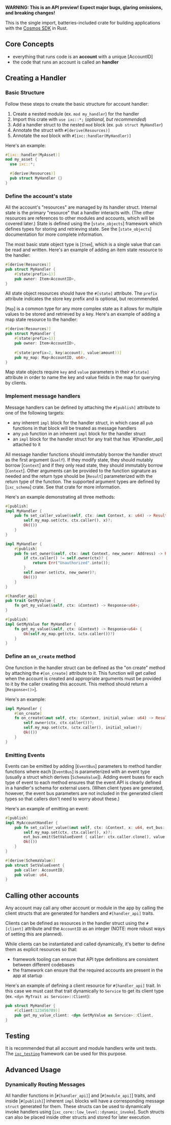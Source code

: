 **WARNING: This is an API preview! Expect major bugs, glaring omissions, and breaking changes!**

This is the single import, batteries-included crate for building applications with the [Cosmos SDK](https://github.com/cosmos/cosmos-sdk) in Rust.

## Core Concepts

* everything that runs code is an **account** with a unique [AccountID]
* the code that runs an account is called an **handler**

## Creating a Handler

### Basic Structure

Follow these steps to create the basic structure for account handler:
1. Create a nested module (ex. `mod my_handler`) for the handler
2. Import this crate with `use ixc::*;` (_optional, but recommended_)
3. Add a handler struct to the nested `mod` block (ex. `pub struct MyHandler`)
4. Annotate the struct with `#[derive(Resources)]`
5. Annotate the `mod` block with `#[ixc::handler(MyHandler)]`

Here's an example:

```rust
#[ixc::handler(MyAsset)]
mod my_asset {
  use ixc::*;

  #[derive(Resources)]
  pub struct MyHandler {}
}
```

### Define the account's state

All the account's "resources" are managed by its handler struct.
Internal state is the primary "resource" that a handler interacts with.
(The other resources are references to other modules and accounts, which will be covered later.)
State is defined using the [`state_objects`] framework which defines types for storing and retrieving state.
See the [`state_objects`] documentation for more complete information.

The most basic state object type is [`Item`], which is a single value that can be read and written.
Here's an example of adding an item state resource to the handler:
```rust
#[derive(Resources)]
pub struct MyHandler {
    #[state(prefix=1)]
    pub owner: Item<AccountID>,
}
```

All state object resources should have the `#[state]` attribute.
The `prefix` attribute indicates the store key prefix and is optional, but recommended.

[`Map`] is a common type for any more complex state as it allows for multiple values to be stored and retrieved by a key. Here's an example of adding a map state resource to the handler:
```rust
#[derive(Resources)]
pub struct MyHandler {
    #[state(prefix=1)]
    pub owner: Item<AccountID>,
  
    #[state(prefix=2, key(account), value(amount))]
    pub my_map: Map<AccountID, u64>,
}
```

Map state objects require `key` and `value` parameters in their `#[state]` attribute
in order to name the key and value fields in the map for querying by clients.

### Implement message handlers

Message handlers can be defined by attaching the `#[publish]` attribute to one of the
following targets:
* any inherent `impl` block for the handler struct, in which case all `pub` functions in that block will be treated as message handlers
* any `pub` function in an inherent `impl` block for the handler struct
* an `impl` block for the handler struct for any trait that has `#[handler_api] attached to it

All message handler functions should immutably borrow the handler struct as the first argument (`&self`).
If they modify state, they should mutably borrow [`Context`] and
if they only read state, they should immutably borrow [`Context`].
Other arguments can be provided to the function signature as needed and the return
type should be [`Result`] parameterized with the return type of the function.
The supported argument types are defined by [`ixc_schema`] crate.
See that crate for more information.

Here's an example demonstrating all three methods:
```rust
#[publish]
impl MyHandler {
    pub fn set_caller_value(&self, ctx: &mut Context, x: u64) -> Result<()> {
        self.my_map.set(ctx, ctx.caller(), x)?;
        Ok(())
    }
}

impl MyHandler {
    #[publish]
    pub fn set_owner(&self, ctx: &mut Context, new_owner: Address) -> Result<()> {
        if ctx.caller() != self.owner(ctx)? {
            return Err("Unauthorized".into());
        }
        self.owner.set(ctx, new_owner)?;
        Ok(())
    }
}

#[handler_api]
pub trait GetMyValue {
    fn get_my_value(&self, ctx: &Context) -> Response<u64>;
}

#[publish]
impl GetMyValue for MyHandler {
    fn get_my_value(&self, ctx: &Context) -> Response<u64> {
        Ok(self.my_map.get(ctx, &ctx.caller())?)
    }
}
```
### Define an `on_create` method

One function in the handler struct can be defined as the "on create" method
by attaching the `#[on_create]` attribute to it.
This function will get called when the account is created and appropriate
arguments must be provided to it by the caller creating this account.
This method should return a [`Response<()>`].

Here's an example:
```rust
impl MyHandler {
    #[on_create]
    fn on_create(&mut self, ctx: &Context, initial_value: u64) -> Result<()> {
        self.owner(ctx, ctx.caller())?;
        self.my_map.set(ctx, &ctx.caller(), initial_value)?;
        Ok(())
    }
}
```

### Emitting Events

Events can be emitted by adding [`EventBus`] parameters to method handler functions
where each [`EventBus`] is parameterized with an event type (usually a struct which
derives [`SchemaValue`]).
Adding event buses for each type of event to each method ensures that the event API
is clearly defined in a handler's schema for external users.
(When client types are generated, however,
the event bus parameters are not included in the generated client types
so that callers don't need to worry about these.)

Here's an example of emitting an event:
```rust
#[publish]
impl MyAccountHandler {
    pub fn set_caller_value(&mut self, ctx: &Context, x: u64, evt_bus: &mut EventBus<SetValueVent>) -> Result<()> {
        self.my_map.set(ctx, ctx.caller(), x)?;
        evt_bus.emit(SetValueEvent { caller: ctx.caller.clone(), value: x });
        Ok(())
    }
}

#[derive(SchemaValue)]
pub struct SetValueEvent {
    pub caller: AccountID,
    pub value: u64,
}
```

## Calling other accounts

Any account may call any other account or module in the app by calling the client structs
that are generated for handlers and `#[handler_api]` traits.

Clients can be defined as resources in the handler struct using the `#[client]`
attribute and the `AccountID` as an integer (NOTE: more robust ways of setting this are planned).

While clients can be instantiated and called dynamically, it's better
to define them as explicit resources so that:
* framework tooling can ensure that API type definitions are consistent between different codebases
* the framework can ensure that the required accounts are present in the app at startup

Here's an example of defining a client resource for `#[handler_api]` trait.
In this case we must cast that trait dynamically to `Service` to get its client type
(ex. `<dyn MyTrait as Service>::Client`):
```rust
pub struct MyHandler {
    #[client(123456789)]
    pub get_my_value_client: <dyn GetMyValue as Service>::Client,
}
```

## Testing

It is recommended that all account and module handlers write unit tests.
The [`ixc_testing`](https://docs.rs/ixc_testing) framework can be used for this purpose.

## Advanced Usage

[//]: # (### Splitting code across multiple files)

[//]: # ()
[//]: # (The `#[ixc::account_handler]` and `#[ixc::module_handler]` attributes)

[//]: # (work by searching for `#[publish]` and `#[on_create]` attributes in the same `mod` block.)

[//]: # (To split code across multiple files, there are two options:)

[//]: # (1. Reference the `#[account_api]` or `#[module_api]` traits by name in the `publish` field of the `#[ixc::account_handler]` or `#[ixc::module_handler]` attribute. Ex:)

[//]: # (```rust)

[//]: # (#[ixc::account_handler&#40;MyAccountHandler, publish=[MyAccountApi]&#41;])

[//]: # (mod my_account_handler {)

[//]: # (  // ...)

[//]: # (})

[//]: # (```)

[//]: # (2. Create account or module handlers in separate files and then reference them in the main handler struct)

[//]: # (using [`ixc_core::handler::AccountMixin`] or [`ixc_core::handler::ModuleMixin`] types,)

[//]: # (and then annotate these with `#[publish]`. )

[//]: # (Ex:)

[//]: # (```rust)

[//]: # (pub struct MyModuleHandler {)

[//]: # (  #[publish])

[//]: # (  account_mixin: AccountMixin<NestedAccountHandler>,)

[//]: # (  #[publish])

[//]: # (  module_mixin: ModuleMixin<NestedModuleHandler>,)

[//]: # (})

[//]: # (```)

[//]: # (`AccountMixin` and `ModuleMixin` implement the [`Deref`]&#40;core::ops::Deref&#41; trait so that all methods)

[//]: # (and types in those nested handlers are accessible through the mixin wrapper.)

### Dynamically Routing Messages

All handler functions in [`#[handler_api]`] and [`#[module_api]`] traits,
and inside [`#[publish]`] inherent `impl` blocks will have a corresponding message `struct` generated for them.
These structs can be used to dynamically invoke handlers using [`ixc_core::low_level::dynamic_invoke`].
Such structs can also be placed inside other structs and stored for later execution.

[//]: # (### Parallel Execution)

[//]: # ()
[//]: # (**NOTE: this is a highly experimental design. During this API preview `parallel_safe` is enabled by default.**)

[//]: # ()
[//]: # (The runtime executing account and module handler code written with this framework)

[//]: # (may attempt to execute it in parallel with other code which may be attempting to)

[//]: # (access the same state.)

[//]: # (This parallel runtime will attempt to find a safe way to synchronize this state)

[//]: # (access, usually by simulating transactions, tracking state reads and writes and)

[//]: # (then scheduling things with appropriate ordering, checkpointing, and rollbacks.)

[//]: # (The state that a handler is simulated against will likely be older than the)

[//]: # (state that it is actually executed against, so there may be some differences in)

[//]: # (behavior between simulation and execution.)

[//]: # (Ideally, when a handler is simulated, it will have similar enough behavior to when it is)

[//]: # (actually executed so that rollback, re-scheduling and re-execution are unnecessary.)

[//]: # (If re-execution is necessary, the runtime may impose a penalty on the user)

[//]: # (calling such handlers.)

[//]: # (Generally, a handler will not need to be re-executed if it accesses the same)

[//]: # (storage locations in simulation as during actual execution.)

[//]: # (The values written to and read from those locations can vary, but if the)

[//]: # (locations are the same, the runtime can ensure that the handler is only executed once.)

[//]: # (Storage locations are identified by an account address and a state object's key.)

[//]: # (We can ensure that such storage locations remain stable between simulation and execution)

[//]: # (if the storage locations are derived _only_ from:)

[//]: # (* message input,)

[//]: # (* pure functions of message input, and)

[//]: # (* older state that is guaranteed to be the same between simulation and execution)

[//]: # ()
[//]: # (#### `parallel_safe` feature flag)

[//]: # ()
[//]: # (The `state_objects` framework has a `parallel_safe` feature flag which uses lifetimes)

[//]: # (and Rust's borrow checker to ensure that the above conditions are met at compile time.)

[//]: # ()
[//]: # (In `parallel_safe` mode, `state_objects` types will have two lifetime parameters)

[//]: # (called `'key` and `'value` and it is recommended that your handlers also declare)

[//]: # (these lifetimes.)

[//]: # (The `'key` lifetime represents things that will be stable between simulation and execution,)

[//]: # (and are thus safe to use as state object keys to identify storage locations.)

[//]: # (Only references with the `'key` lifetime should be used to derive state object keys.)

[//]: # (References with `'value` lifetime should only be used as storage values as they may)

[//]: # (change between simulation and execution.)

[//]: # ()
[//]: # (Here's an example send method signature:)

[//]: # (```rust)

[//]: # (trait ParallelSafeSend {)

[//]: # (    fn send<'key, 'value>&#40;&self, ctx: &mut Context<'key>, to: &'key Address, denom: &'key str, amount: &'value u128&#41; -> Response<&#40;&#41;>;)

[//]: # (})

[//]: # (```)

[//]: # ()
[//]: # (This signature says that anything in the context as well as the address and denom)

[//]: # (should be stable between simulation and execution, and thus can be used as keys.)

[//]: # (The amount being sent, however, can change between simulation and execution.)

[//]: # ()
[//]: # (A caller using this parallel safe `send` should then ensure that it only passes)

[//]: # (references with the `'key` lifetime as arguments to the method &#40;meaning derived)

[//]: # (from message input, pure functions on that input, or previous block state&#41;.)

[//]: # ()
[//]: # (#### Pure Functions)

[//]: # ()
[//]: # (A pure function is a function that has no side effects and always returns the same)

[//]: # (output given the same input.)

[//]: # (Message handlers are pure if they have no `Context` parameter and thus have no)

[//]: # (state access.)

[//]: # (A pure function could be used to transform raw input parameters into some other)

[//]: # (form while retaining the `'key` lifetime.)

[//]: # (An example of this could be implementing a hash function as a pure function.)

[//]: # (Then a storage key could be derived from the hash of some input parameters.)

[//]: # ()
[//]: # (#### Stale Reads)

[//]: # ()
[//]: # (In order to read a value from state that has the `'key` lifetime in `parallel_safe` mode,)

[//]: # (the [`Map`] type has a `state_get` method which reads from some historical state)

[//]: # (that is guaranteed to be the same between simulation and execution.)

[//]: # (Regular calls to `get` will read from the latest state and return values with the `'value` lifetime.)

[//]: # (However, calls to `state_get` will read from the historical state and return values with the `'key` lifetime which can then be used as keys for other state objects.)

[//]: # ()
[//]: # (#### Lazy Writes)

[//]: # ()
[//]: # (Lazy write operations is a technique to deal with resource contention during parallel execution.)

[//]: # (Say we have some global balance &#40;like a fee-pool&#41; which is constantly being written to by)

[//]: # (many transactions in a block.)

[//]: # (So even if these transactions could otherwise run concurrently, they would all need)

[//]: # (to lock around this fee-pool balance and actually need to run sequentially.)

[//]: # ()
[//]: # (A lazy write operation allows us to work around this resource contention if we can ensure)

[//]: # (that the order of write operations doesn't matter.)

[//]: # (This is true if and only if the write operations are commutative.)

[//]: # (This is the case when adding to a balance)

[//]: # (as it can only fail when the underlying integer type saturates to its maximum value,)

[//]: # (which is a fatal error condition anyway.)

[//]: # ()
[//]: # (Because the framework has no way of knowing which write operations actually are)

[//]: # (commutative, only privileged modules which are initialized by the application itself can)

[//]: # (use lazy write operations.)

[//]: # (The `state_objects` provides support for writing such modules using the [`UIntMap`] type)

[//]: # (which has a `lazy_add` method.)

[//]: # (If an unprivileged module tries to use `lazy_add`, the operation will occur synchronously.)